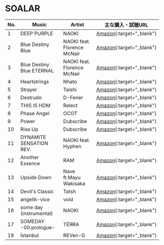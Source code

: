 # SOALAR

| No. | Music                     | Artist                      | 主な購入・試聴URL                                 |
|-----|---------------------------|-----------------------------|--------------------------------------------------|
| 1   | DEEP PURPLE               | NAOKI                       | [Amazon](https://www.amazon.co.jp/dp/B01MU7Y8D3){:target="_blank"} |
| 2   | Blue Destiny Blue         | NAOKI feat. Florence McNair | [Amazon](https://www.amazon.co.jp/dp/B01MU7Y8D3){:target="_blank"} |
| 3   | Blue Destiny Blue ETERNAL | NAOKI feat. Florence McNair | [Amazon](https://www.amazon.co.jp/dp/B01MU7Y8D3){:target="_blank"} |
| 4   | Heartstrings              | Nhato                       | [Amazon](https://www.amazon.co.jp/dp/B01MU7Y8D3){:target="_blank"} |
| 5   | Strayer                   | Taishi                      | [Amazon](https://www.amazon.co.jp/dp/B01MU7Y8D3){:target="_blank"} |
| 6   | Destrudo                  | D-Fener                     | [Amazon](https://www.amazon.co.jp/dp/B01MU7Y8D3){:target="_blank"} |
| 7   | THIS IS HDM               | Relect                      | [Amazon](https://www.amazon.co.jp/dp/B01MU7Y8D3){:target="_blank"} |
| 8   | Phase Angel               | OCOT                        | [Amazon](https://www.amazon.co.jp/dp/B01MU7Y8D3){:target="_blank"} |
| 9   | Power                     | Dubscribe                   | [Amazon](https://www.amazon.co.jp/dp/B01MU7Y8D3){:target="_blank"} |
| 10  | Rise Up                   | Dubscribe                   | [Amazon](https://www.amazon.co.jp/dp/B01MU7Y8D3){:target="_blank"} |
| 11  | DYNAMITE SENSATION REV.   | NAOKI feat. Hyphen          | [Amazon](https://www.amazon.co.jp/dp/B01MU7Y8D3){:target="_blank"} |
| 12  | Another Essence           | RAM                         | [Amazon](https://www.amazon.co.jp/dp/B01MU7Y8D3){:target="_blank"} |
| 13  | Upside Down               | Nave ft.Mayu Wakisaka       | [Amazon](https://www.amazon.co.jp/dp/B01MU7Y8D3){:target="_blank"} |
| 14  | Devil's Classic           | Tatsh                       | [Amazon](https://www.amazon.co.jp/dp/B01MU7Y8D3){:target="_blank"} |
| 15  | angelik-vice              | void                        | [Amazon](https://www.amazon.co.jp/dp/B01MU7Y8D3){:target="_blank"} |
| 16  | some day (instrumental)   | NAOKI                       | [Amazon](https://www.amazon.co.jp/dp/B01MU7Y8D3){:target="_blank"} |
| 17  | SOMEDAY -00.prologue-     | TЁЯRA                     | [Amazon](https://www.amazon.co.jp/dp/B01MU7Y8D3){:target="_blank"} |
| 18  | İstanbul                  | REVen-G                     | [Amazon](https://www.amazon.co.jp/dp/B01MU7Y8D3){:target="_blank"} |
